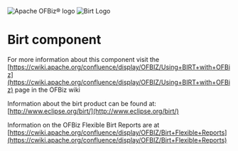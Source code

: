 ![Apache OFBiz® logo](https://s.apache.org/erwn1)
![Birt Logo](http://www.eclipse.org/birt/img/logo/Birt-logo.png)
# Birt component
For more information about this component visit the [https://cwiki.apache.org/confluence/display/OFBIZ/Using+BIRT+with+OFBiz](https://cwiki.apache.org/confluence/display/OFBIZ/Using+BIRT+with+OFBiz) page in the OFBiz wiki

Information about the birt product can be found at: [http://www.eclipse.org/birt/](http://www.eclipse.org/birt/)

Information on the OFBiz Flexible Birt Reports are at [https://cwiki.apache.org/confluence/display/OFBIZ/Birt+Flexible+Reports](https://cwiki.apache.org/confluence/display/OFBIZ/Birt+Flexible+Reports) 